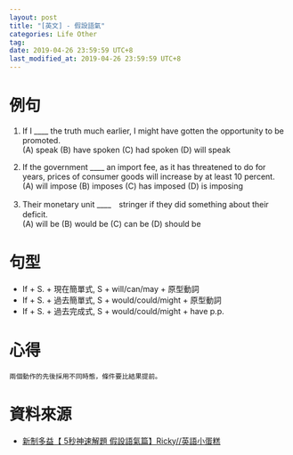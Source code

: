 ```yaml
---
layout: post
title: "[英文] - 假設語氣"
categories: Life Other
tag: 
date: 2019-04-26 23:59:59 UTC+8 
last_modified_at: 2019-04-26 23:59:59 UTC+8 
---
```


# 例句

1. If I ____ the truth much earlier, I might have gotten the opportunity to be promoted.  
(A) speak (B) have spoken (C) had spoken (D) will speak

2. If the government ____ an import fee, as it has threatened to do for years, prices of consumer goods will increase by at least 10 percent.  
(A) will impose (B) imposes (C) has imposed (D) is imposing

3. Their monetary unit ____　stringer if they did something about their deficit.  
(A) will be (B) would be (C) can be (D) should be 

# 句型

* If + S. + 現在簡單式, S + will/can/may + 原型動詞
* If + S. + 過去簡單式, S + would/could/might + 原型動詞
* If + S. + 過去完成式, S + would/could/might + have p.p.

# 心得

    兩個動作的先後採用不同時態，條件要比結果提前。

# 資料來源
* [新制多益【 5秒神速解題 假設語氣篇】Ricky//英語小蛋糕][ref1]

[ref1]:https://www.youtube.com/watch?v=KfxSBu6_b30 "新制多益【 5秒神速解題 假設語氣篇】Ricky//英語小蛋糕"